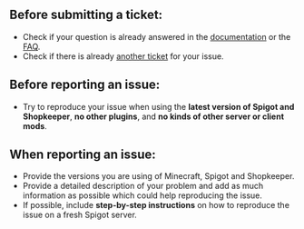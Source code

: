 ## Before submitting a ticket:
* Check if your question is already answered in the [documentation](https://github.com/Shopkeepers/Shopkeepers-Wiki/wiki) or the [FAQ](https://github.com/Shopkeepers/Shopkeepers-Wiki/wiki/Frequently-Asked-Questions).
* Check if there is already [another ticket](https://github.com/Shopkeepers/Shopkeepers/issues) for your issue.

## Before reporting an issue:
* Try to reproduce your issue when using the **latest version of Spigot and Shopkeeper**, **no other plugins**, and **no kinds of other server or client mods**.

## When reporting an issue:
* Provide the versions you are using of Minecraft, Spigot and Shopkeeper.
* Provide a detailed description of your problem and add as much information as possible which could help reproducing the issue.
* If possible, include **step-by-step instructions** on how to reproduce the issue on a fresh Spigot server.
